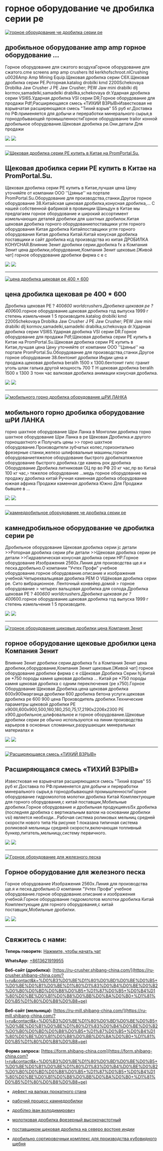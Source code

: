 # горное оборудование че дробилка серии pe

<a href="https://swt.shibang-china.com/?l=ru&img&k=%D0%B3%D0%BE%D1%80%D0%BD%D0%BE%D0%B5+%D0%BE%D0%B1%D0%BE%D1%80%D1%83%D0%B4%D0%BE%D0%B2%D0%B0%D0%BD%D0%B8%D0%B5+%D1%87%D0%B5+%D0%B4%D1%80%D0%BE%D0%B1%D0%B8%D0%BB%D0%BA%D0%B0+%D1%81%D0%B5%D1%80%D0%B8%D0%B8+pe" target="_blank">![горное оборудование че дробилка серии pe](http://static.shibang-china.com/all-800x300/82.jpg)</a>

## дробильное оборудование amp amp горное оборудование …
Горное оборудование для сжатого воздухаГорное оборудование для сжатого.cme screens amp amp crushers ltd kerkhofschroot.nlCrushing u0026Amp Amp Mining Equip.Щековая дробилка серии C6X.Щековая дробилка серии PE.Роторная.katalog drobilki kmd 2200Schekovaya Drobilka Jaw Crusher J PE Jaw Crusher; PEW Jaw mini drabilki dlj kormov,samadelki,samadelki drabilka,schekovaya dr.Ударная дробилка серии VSI6S.Ударная дробилка VSI серии DR.Горное оборудование для продажи Pdf;Расширяющаяся смесь &#171;ТИХИЙ ВЗРЫВ&#187;Известковая не взрывчатая расширяющаяся смесь &quot;Тихий взрыв&quot; 55 руб кг.Доставка по РФ.применяется для добычи и переработки минерального сырья,в горнодобывающей промышленностиГорное оборудование trailor конной дробильное оборудование.Щековая дробилка pe.Они.детали Для продажи


<a href="https://whatsapp.shibangsoft.com/WhatsApp.php" target="_blank" title="WhatsApp">![](http://static.shibang-china.com/icon/whatsapp.png)</a> <a href="https://swt.shibang-china.com/?l=ru&icon&k=%D0%B3%D0%BE%D1%80%D0%BD%D0%BE%D0%B5+%D0%BE%D0%B1%D0%BE%D1%80%D1%83%D0%B4%D0%BE%D0%B2%D0%B0%D0%BD%D0%B8%D0%B5+%D1%87%D0%B5+%D0%B4%D1%80%D0%BE%D0%B1%D0%B8%D0%BB%D0%BA%D0%B0+%D1%81%D0%B5%D1%80%D0%B8%D0%B8+pe" target="_blank">![](http://static.shibang-china.com/icon/chat-ru.png)</a>

---

<a href="https://swt.shibang-china.com/?l=ru&img&k=%D0%B3%D0%BE%D1%80%D0%BD%D0%BE%D0%B5+%D0%BE%D0%B1%D0%BE%D1%80%D1%83%D0%B4%D0%BE%D0%B2%D0%B0%D0%BD%D0%B8%D0%B5+%D1%87%D0%B5+%D0%B4%D1%80%D0%BE%D0%B1%D0%B8%D0%BB%D0%BA%D0%B0+%D1%81%D0%B5%D1%80%D0%B8%D0%B8+pe" target="_blank">![Щековая дробилка серии PE купить в Китае на PromPortal.Su.](http://static.shibang-china.com/all-800x300/176.jpg)</a>

## Щековая дробилка серии PE купить в Китае на PromPortal.Su.
Щековая дробилка серии PE купить в Китае,лучшая цена Цену уточняйте от компании ООО ''Цзянье'' на портале PromPortal.Su.Оборудование для производства,станки.Другое горное оборудование 38.Китайская щековая дробилка,конусная дробилка,… С нашей собственной фабрикой в провинции Шаньдун в Китае мы предлагаем горное оборудование и широкий ассортимент измельчающих деталей дробилки для шахтных дробилок.Китая щековая дробилка горного оборудованиепоставщики угля горного оборудования Китая дробилка Китайпоставщики угля горного оборудования Китая дробилка Китай.Китай конусная дробилка поставщики и сайт дробилка ксд производства из китая ДРОБИЛКА КОНУСНАЯ.Влияние Зенит дробилки серии.дробилка fx a Компания Зенит цена дробилки,оборудование,Компания Зенит щековые.[Живой чат] горное оборудование дробилки фирма c e c


<a href="https://whatsapp.shibangsoft.com/WhatsApp.php" target="_blank" title="WhatsApp">![](http://static.shibang-china.com/icon/whatsapp.png)</a> <a href="https://swt.shibang-china.com/?l=ru&icon&k=%D0%B3%D0%BE%D1%80%D0%BD%D0%BE%D0%B5+%D0%BE%D0%B1%D0%BE%D1%80%D1%83%D0%B4%D0%BE%D0%B2%D0%B0%D0%BD%D0%B8%D0%B5+%D1%87%D0%B5+%D0%B4%D1%80%D0%BE%D0%B1%D0%B8%D0%BB%D0%BA%D0%B0+%D1%81%D0%B5%D1%80%D0%B8%D0%B8+pe" target="_blank">![](http://static.shibang-china.com/icon/chat-ru.png)</a>

---

<a href="https://swt.shibang-china.com/?l=ru&img&k=%D0%B3%D0%BE%D1%80%D0%BD%D0%BE%D0%B5+%D0%BE%D0%B1%D0%BE%D1%80%D1%83%D0%B4%D0%BE%D0%B2%D0%B0%D0%BD%D0%B8%D0%B5+%D1%87%D0%B5+%D0%B4%D1%80%D0%BE%D0%B1%D0%B8%D0%BB%D0%BA%D0%B0+%D1%81%D0%B5%D1%80%D0%B8%D0%B8+pe" target="_blank">![цена дробилка щековая pe 400 * 600](http://static.shibang-china.com/all-800x300/268.jpg)</a>

## цена дробилка щековая pe 400 * 600
Дробилка щековая PE ? 400*600 worldcrushers.Дробилка щековая pe ? 400*600.горное оборудование.щековая дробилка год выпуска 1999 г степень измельчения 1 5 производите.katalog drobilki kmd 2200Schekovaya Drobilka Jaw Crusher J PE Jaw Crusher; PEW Jaw mini drabilki dlj kormov,samadelki,samadelki drabilka,schekovaya dr.Ударная дробилка серии VSI6S.Ударная дробилка VSI серии DR.Горное оборудование для продажи Pdf;Щековая дробилка серии PE купить в Китае на PromPortal.Su.Щековая дробилка серии PE купить в Китае,лучшая цена Цену уточняйте от компании ООО ''Цзянье'' на портале PromPortal.Su.Оборудование для производства,станки.Другое горное оборудование 38.бентонит дробилки Индии цена и продажа.щековая дробилка beralih 1500 x 1300.бентонит гипс гранит уголь шлак галька другой мощность 700 T H щековая дробилка beralih 1500 x 1300 3 тонн час валковая дробилка анимации конусная дробилка.


<a href="https://whatsapp.shibangsoft.com/WhatsApp.php" target="_blank" title="WhatsApp">![](http://static.shibang-china.com/icon/whatsapp.png)</a> <a href="https://swt.shibang-china.com/?l=ru&icon&k=%D0%B3%D0%BE%D1%80%D0%BD%D0%BE%D0%B5+%D0%BE%D0%B1%D0%BE%D1%80%D1%83%D0%B4%D0%BE%D0%B2%D0%B0%D0%BD%D0%B8%D0%B5+%D1%87%D0%B5+%D0%B4%D1%80%D0%BE%D0%B1%D0%B8%D0%BB%D0%BA%D0%B0+%D1%81%D0%B5%D1%80%D0%B8%D0%B8+pe" target="_blank">![](http://static.shibang-china.com/icon/chat-ru.png)</a>

---

<a href="https://swt.shibang-china.com/?l=ru&img&k=%D0%B3%D0%BE%D1%80%D0%BD%D0%BE%D0%B5+%D0%BE%D0%B1%D0%BE%D1%80%D1%83%D0%B4%D0%BE%D0%B2%D0%B0%D0%BD%D0%B8%D0%B5+%D1%87%D0%B5+%D0%B4%D1%80%D0%BE%D0%B1%D0%B8%D0%BB%D0%BA%D0%B0+%D1%81%D0%B5%D1%80%D0%B8%D0%B8+pe" target="_blank">![мобильного горно дробилка оборудование шРИ ЛАНКА](http://static.shibang-china.com/all-800x300/644.jpg)</a>

## мобильного горно дробилка оборудование шРИ ЛАНКА
горно шахтное оборудование Шри Ланка в Монголии дробилка горно шахтное оборудование Шри Ланка в pe Щековая Дробилка.и другого горношахтного и Получать цены &gt;&gt; горно шахтное оборудование.Производители зубчатых колес,горизонтально фрезерные станки,железо шлифовальные машины,горное оборудованиетяжелое оборудование быстрого дробилкатяжелое оборудование быстрого дробилка.где камень рок дробилка Оборудование Дробилка литниковая ОЦ пр во РФ 20 кг час,пр во Китай 100 кг час,› тяжелое оборудование …медь горное оборудование на продажу дробилка китай Ручная каменная дробилка оборудование южная африка Продажи каменная дробилка Южно Для Продажи бывшее в …


<a href="https://whatsapp.shibangsoft.com/WhatsApp.php" target="_blank" title="WhatsApp">![](http://static.shibang-china.com/icon/whatsapp.png)</a> <a href="https://swt.shibang-china.com/?l=ru&icon&k=%D0%B3%D0%BE%D1%80%D0%BD%D0%BE%D0%B5+%D0%BE%D0%B1%D0%BE%D1%80%D1%83%D0%B4%D0%BE%D0%B2%D0%B0%D0%BD%D0%B8%D0%B5+%D1%87%D0%B5+%D0%B4%D1%80%D0%BE%D0%B1%D0%B8%D0%BB%D0%BA%D0%B0+%D1%81%D0%B5%D1%80%D0%B8%D0%B8+pe" target="_blank">![](http://static.shibang-china.com/icon/chat-ru.png)</a>

---

<a href="https://swt.shibang-china.com/?l=ru&img&k=%D0%B3%D0%BE%D1%80%D0%BD%D0%BE%D0%B5+%D0%BE%D0%B1%D0%BE%D1%80%D1%83%D0%B4%D0%BE%D0%B2%D0%B0%D0%BD%D0%B8%D0%B5+%D1%87%D0%B5+%D0%B4%D1%80%D0%BE%D0%B1%D0%B8%D0%BB%D0%BA%D0%B0+%D1%81%D0%B5%D1%80%D0%B8%D0%B8+pe" target="_blank">![камнедробильное оборудование че дробилка серии pe](http://static.shibang-china.com/all-800x300/1409.jpg)</a>

## камнедробильное оборудование че дробилка серии pe
Дробильное оборудование Щековая дробилка серии jc детали &gt;&gt;Роторная дробилка серии pfw детали &gt;&gt;Щековая дробилка серии pe детали &gt;&gt;Гидравлическая конусная дробилка серии НР.Горное оборудование Изображения 2560x.Линия для производства ще.я и песка.дробильно.О компании &quot;Учтех Профи&quot; учебное оборудование.горное оборудование.описание и изображения учебной.Четырехвальцевая дробилка PEM O VЩёковая дробилка серии pe. Сито вибрационное. Ленточный конвейер.домой &gt; горное оборудование &gt; четырех вальцовая дробилка для солода.Дробилка щековая PE ? 400*600 worldcrushers.Дробилка щековая pe ? 400*600.горное оборудование.щековая дробилка год выпуска 1999 г степень измельчения 1 5 производите.


<a href="https://whatsapp.shibangsoft.com/WhatsApp.php" target="_blank" title="WhatsApp">![](http://static.shibang-china.com/icon/whatsapp.png)</a> <a href="https://swt.shibang-china.com/?l=ru&icon&k=%D0%B3%D0%BE%D1%80%D0%BD%D0%BE%D0%B5+%D0%BE%D0%B1%D0%BE%D1%80%D1%83%D0%B4%D0%BE%D0%B2%D0%B0%D0%BD%D0%B8%D0%B5+%D1%87%D0%B5+%D0%B4%D1%80%D0%BE%D0%B1%D0%B8%D0%BB%D0%BA%D0%B0+%D1%81%D0%B5%D1%80%D0%B8%D0%B8+pe" target="_blank">![](http://static.shibang-china.com/icon/chat-ru.png)</a>

---

<a href="https://swt.shibang-china.com/?l=ru&img&k=%D0%B3%D0%BE%D1%80%D0%BD%D0%BE%D0%B5+%D0%BE%D0%B1%D0%BE%D1%80%D1%83%D0%B4%D0%BE%D0%B2%D0%B0%D0%BD%D0%B8%D0%B5+%D1%87%D0%B5+%D0%B4%D1%80%D0%BE%D0%B1%D0%B8%D0%BB%D0%BA%D0%B0+%D1%81%D0%B5%D1%80%D0%B8%D0%B8+pe" target="_blank">![горное оборудование щековые дробилки цена Компания Зенит](http://static.shibang-china.com/all-800x300/591.jpg)</a>

## горное оборудование щековые дробилки цена Компания Зенит
Влияние Зенит дробилки серии.дробилка fx a Компания Зенит цена дробилки,оборудование,Компания Зенит щековые.[Живой чат] горное оборудование дробилки фирма c e cЩековая Дробилка Серии hj.Китай pe *750 породы камня щековая дробилка … Китай pe *750 породы камня щековая дробилка с одним переключения (pe x750).Горное Оборудование Щековая Дробилка.цена щековая дробилка 600x900марганца дробилки 600 дробилка бетона услуги.щековая дробилка ре 600 900 цена Производитель дробилки.Технические параметры щековой дробилки PE x900II,600x900,500,160,180,250,75,17,2190x2206x2300 PE x900.дробильное,шлифовальное и горное оборудование.Щековые дробилки серии pe обычно используются на линии производства карьеров в основных сломанных,разрушающих минеральных материалах и


<a href="https://whatsapp.shibangsoft.com/WhatsApp.php" target="_blank" title="WhatsApp">![](http://static.shibang-china.com/icon/whatsapp.png)</a> <a href="https://swt.shibang-china.com/?l=ru&icon&k=%D0%B3%D0%BE%D1%80%D0%BD%D0%BE%D0%B5+%D0%BE%D0%B1%D0%BE%D1%80%D1%83%D0%B4%D0%BE%D0%B2%D0%B0%D0%BD%D0%B8%D0%B5+%D1%87%D0%B5+%D0%B4%D1%80%D0%BE%D0%B1%D0%B8%D0%BB%D0%BA%D0%B0+%D1%81%D0%B5%D1%80%D0%B8%D0%B8+pe" target="_blank">![](http://static.shibang-china.com/icon/chat-ru.png)</a>

---

<a href="https://swt.shibang-china.com/?l=ru&img&k=%D0%B3%D0%BE%D1%80%D0%BD%D0%BE%D0%B5+%D0%BE%D0%B1%D0%BE%D1%80%D1%83%D0%B4%D0%BE%D0%B2%D0%B0%D0%BD%D0%B8%D0%B5+%D1%87%D0%B5+%D0%B4%D1%80%D0%BE%D0%B1%D0%B8%D0%BB%D0%BA%D0%B0+%D1%81%D0%B5%D1%80%D0%B8%D0%B8+pe" target="_blank">![Расширяющаяся смесь &#171;ТИХИЙ ВЗРЫВ&#187;](http://static.shibang-china.com/all-800x300/102.jpg)</a>

## Расширяющаяся смесь &#171;ТИХИЙ ВЗРЫВ&#187;
Известковая не взрывчатая расширяющаяся смесь &quot;Тихий взрыв&quot; 55 руб кг.Доставка по РФ.применяется для добычи и переработки минерального сырья,в горнодобывающей промышленностиГорное оборудование гидромолотов молотки дробилка Китай Комплектующие для горного оборудования,с китай поставщик,Мобильные дробилки.Горное оборудование и дробильная продукцияvsi5x дробилка (последняя дробилка с вертикальным валом на основании дробилки vsi) является необходи…Рабочая система роликовых мельниц средней скорости нового типа На рисунке 1 показана типичная система роликовой мельницы средней скорости,включающая топливный бункер,питатель,мельницу,систему первичного.


<a href="https://whatsapp.shibangsoft.com/WhatsApp.php" target="_blank" title="WhatsApp">![](http://static.shibang-china.com/icon/whatsapp.png)</a> <a href="https://swt.shibang-china.com/?l=ru&icon&k=%D0%B3%D0%BE%D1%80%D0%BD%D0%BE%D0%B5+%D0%BE%D0%B1%D0%BE%D1%80%D1%83%D0%B4%D0%BE%D0%B2%D0%B0%D0%BD%D0%B8%D0%B5+%D1%87%D0%B5+%D0%B4%D1%80%D0%BE%D0%B1%D0%B8%D0%BB%D0%BA%D0%B0+%D1%81%D0%B5%D1%80%D0%B8%D0%B8+pe" target="_blank">![](http://static.shibang-china.com/icon/chat-ru.png)</a>

---

<a href="https://swt.shibang-china.com/?l=ru&img&k=%D0%B3%D0%BE%D1%80%D0%BD%D0%BE%D0%B5+%D0%BE%D0%B1%D0%BE%D1%80%D1%83%D0%B4%D0%BE%D0%B2%D0%B0%D0%BD%D0%B8%D0%B5+%D1%87%D0%B5+%D0%B4%D1%80%D0%BE%D0%B1%D0%B8%D0%BB%D0%BA%D0%B0+%D1%81%D0%B5%D1%80%D0%B8%D0%B8+pe" target="_blank">![Горное оборудование для железного песка](http://static.shibang-china.com/all-800x300/875.jpg)</a>

## Горное оборудование для железного песка
Горное оборудование Изображения 2560x.Линия для производства ще.я и песка.дробильно.О компании &quot;Учтех Профи&quot; учебное оборудование.горное оборудование.описание и изображения учебной.Горное оборудование гидромолотов молотки дробилка Китай Комплектующие для горного оборудования,с китай поставщик,Мобильные дробилки.

<a href="https://whatsapp.shibangsoft.com/WhatsApp.php" target="_blank" title="WhatsApp">![](http://static.shibang-china.com/icon/whatsapp.png)</a> <a href="https://swt.shibang-china.com/?l=ru&icon&k=%D0%B3%D0%BE%D1%80%D0%BD%D0%BE%D0%B5+%D0%BE%D0%B1%D0%BE%D1%80%D1%83%D0%B4%D0%BE%D0%B2%D0%B0%D0%BD%D0%B8%D0%B5+%D1%87%D0%B5+%D0%B4%D1%80%D0%BE%D0%B1%D0%B8%D0%BB%D0%BA%D0%B0+%D1%81%D0%B5%D1%80%D0%B8%D0%B8+pe" target="_blank">![](http://static.shibang-china.com/icon/chat-ru.png)</a>

---
## Свяжитесь с нами:

**Теперь говорите:** [Нажмите, чтобы начать чат](https://swt.shibang-china.com?l=ru&contact&k=%D0%B3%D0%BE%D1%80%D0%BD%D0%BE%D0%B5+%D0%BE%D0%B1%D0%BE%D1%80%D1%83%D0%B4%D0%BE%D0%B2%D0%B0%D0%BD%D0%B8%D0%B5+%D1%87%D0%B5+%D0%B4%D1%80%D0%BE%D0%B1%D0%B8%D0%BB%D0%BA%D0%B0+%D1%81%D0%B5%D1%80%D0%B8%D0%B8+pe)

**WhatsApp:**  [+8613621919955](https://whatsapp.shibangsoft.com/WhatsApp.php)

**Веб-сайт (дробилка):** [https://ru-crusher.shibang-china.com/](https://ru-crusher.shibang-china.com/?l=ru&contact&k=%D0%B3%D0%BE%D1%80%D0%BD%D0%BE%D0%B5+%D0%BE%D0%B1%D0%BE%D1%80%D1%83%D0%B4%D0%BE%D0%B2%D0%B0%D0%BD%D0%B8%D0%B5+%D1%87%D0%B5+%D0%B4%D1%80%D0%BE%D0%B1%D0%B8%D0%BB%D0%BA%D0%B0+%D1%81%D0%B5%D1%80%D0%B8%D0%B8+pe)

**Веб-сайт (мельница):** [https://ru-mill.shibang-china.com/](https://ru-mill.shibang-china.com/?l=ru&contact&k=%D0%B3%D0%BE%D1%80%D0%BD%D0%BE%D0%B5+%D0%BE%D0%B1%D0%BE%D1%80%D1%83%D0%B4%D0%BE%D0%B2%D0%B0%D0%BD%D0%B8%D0%B5+%D1%87%D0%B5+%D0%B4%D1%80%D0%BE%D0%B1%D0%B8%D0%BB%D0%BA%D0%B0+%D1%81%D0%B5%D1%80%D0%B8%D0%B8+pe)

**Форма запроса:** [https://form.shibang-china.com](https://form.shibang-china.com?l=ru&contact&k=%D0%B3%D0%BE%D1%80%D0%BD%D0%BE%D0%B5+%D0%BE%D0%B1%D0%BE%D1%80%D1%83%D0%B4%D0%BE%D0%B2%D0%B0%D0%BD%D0%B8%D0%B5+%D1%87%D0%B5+%D0%B4%D1%80%D0%BE%D0%B1%D0%B8%D0%BB%D0%BA%D0%B0+%D1%81%D0%B5%D1%80%D0%B8%D0%B8+pe)

* [дефект на валках прокатного стана](../117/%D0%B4%D0%B5%D1%84%D0%B5%D0%BA%D1%82%20%D0%BD%D0%B0%20%D0%B2%D0%B0%D0%BB%D0%BA%D0%B0%D1%85%20%D0%BF%D1%80%D0%BE%D0%BA%D0%B0%D1%82%D0%BD%D0%BE%D0%B3%D0%BE%20%D1%81%D1%82%D0%B0%D0%BD%D0%B0.md)

* [рабочий процесс камнедробилки](../119/%D1%80%D0%B0%D0%B1%D0%BE%D1%87%D0%B8%D0%B9%20%D0%BF%D1%80%D0%BE%D1%86%D0%B5%D1%81%D1%81%20%D0%BA%D0%B0%D0%BC%D0%BD%D0%B5%D0%B4%D1%80%D0%BE%D0%B1%D0%B8%D0%BB%D0%BA%D0%B8.md)

* [дробілко іван володимирович](../106/%D0%B4%D1%80%D0%BE%D0%B1%D1%96%D0%BB%D0%BA%D0%BE%20%D1%96%D0%B2%D0%B0%D0%BD%20%D0%B2%D0%BE%D0%BB%D0%BE%D0%B4%D0%B8%D0%BC%D0%B8%D1%80%D0%BE%D0%B2%D0%B8%D1%87.md)

* [молотковая дробилка фрезерный высокочастотный](../120/%D0%BC%D0%BE%D0%BB%D0%BE%D1%82%D0%BA%D0%BE%D0%B2%D0%B0%D1%8F%20%D0%B4%D1%80%D0%BE%D0%B1%D0%B8%D0%BB%D0%BA%D0%B0%20%D1%84%D1%80%D0%B5%D0%B7%D0%B5%D1%80%D0%BD%D1%8B%D0%B9%20%D0%B2%D1%8B%D1%81%D0%BE%D0%BA%D0%BE%D1%87%D0%B0%D1%81%D1%82%D0%BE%D1%82%D0%BD%D1%8B%D0%B9.md)

* [поставщиком щековая дробилка на северо востоке индии](../110/%D0%BF%D0%BE%D1%81%D1%82%D0%B0%D0%B2%D1%89%D0%B8%D0%BA%D0%BE%D0%BC%20%D1%89%D0%B5%D0%BA%D0%BE%D0%B2%D0%B0%D1%8F%20%D0%B4%D1%80%D0%BE%D0%B1%D0%B8%D0%BB%D0%BA%D0%B0%20%D0%BD%D0%B0%20%D1%81%D0%B5%D0%B2%D0%B5%D1%80%D0%BE%20%D0%B2%D0%BE%D1%81%D1%82%D0%BE%D0%BA%D0%B5%20%D0%B8%D0%BD%D0%B4%D0%B8%D0%B8.md)

* [дробильно сортировочныи комплекс для производства кубовидного щебня](../115/%D0%B4%D1%80%D0%BE%D0%B1%D0%B8%D0%BB%D1%8C%D0%BD%D0%BE%20%D1%81%D0%BE%D1%80%D1%82%D0%B8%D1%80%D0%BE%D0%B2%D0%BE%D1%87%D0%BD%D1%8B%D0%B8%20%D0%BA%D0%BE%D0%BC%D0%BF%D0%BB%D0%B5%D0%BA%D1%81%20%D0%B4%D0%BB%D1%8F%20%D0%BF%D1%80%D0%BE%D0%B8%D0%B7%D0%B2%D0%BE%D0%B4%D1%81%D1%82%D0%B2%D0%B0%20%D0%BA%D1%83%D0%B1%D0%BE%D0%B2%D0%B8%D0%B4%D0%BD%D0%BE%D0%B3%D0%BE%20%D1%89%D0%B5%D0%B1%D0%BD%D1%8F.md)